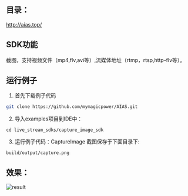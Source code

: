 ## 目录：
http://aias.top/

## SDK功能
截图，支持视频文件（mp4,flv,avi等）,流媒体地址（rtmp，rtsp,http-flv等）。

## 运行例子
1. 首先下载例子代码
```bash
git clone https://github.com/mymagicpower/AIAS.git
```

2. 导入examples项目到IDE中：
```
cd live_stream_sdks/capture_image_sdk
```

3. 运行例子代码：CaptureImage
截图保存于下面目录下:
```
build/output/capture.png
```

## 效果：
![result](https://djl-model.oss-cn-hongkong.aliyuncs.com/AIAS/video_sdk/rtsp.png)